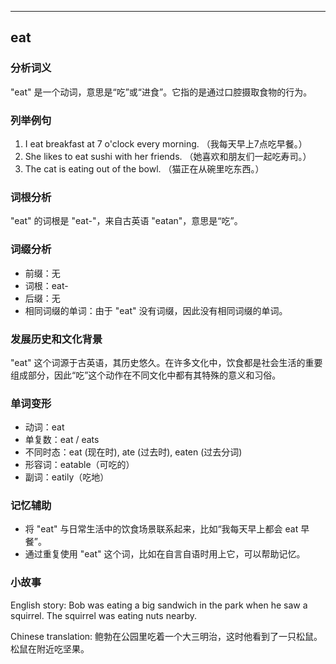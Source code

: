 
---------------
## eat
### 分析词义
"eat" 是一个动词，意思是“吃”或“进食”。它指的是通过口腔摄取食物的行为。

### 列举例句
1. I eat breakfast at 7 o'clock every morning. （我每天早上7点吃早餐。）
2. She likes to eat sushi with her friends. （她喜欢和朋友们一起吃寿司。）
3. The cat is eating out of the bowl. （猫正在从碗里吃东西。）

### 词根分析
"eat" 的词根是 "eat-"，来自古英语 "eatan"，意思是“吃”。

### 词缀分析
- 前缀：无
- 词根：eat-
- 后缀：无
- 相同词缀的单词：由于 "eat" 没有词缀，因此没有相同词缀的单词。

### 发展历史和文化背景
"eat" 这个词源于古英语，其历史悠久。在许多文化中，饮食都是社会生活的重要组成部分，因此“吃”这个动作在不同文化中都有其特殊的意义和习俗。

### 单词变形
- 动词：eat
- 单复数：eat / eats
- 不同时态：eat (现在时), ate (过去时), eaten (过去分词)
- 形容词：eatable（可吃的）
- 副词：eatily（吃地）

### 记忆辅助
- 将 "eat" 与日常生活中的饮食场景联系起来，比如“我每天早上都会 eat 早餐”。
- 通过重复使用 "eat" 这个词，比如在自言自语时用上它，可以帮助记忆。

### 小故事
English story:
Bob was eating a big sandwich in the park when he saw a squirrel. The squirrel was eating nuts nearby.

Chinese translation:
鲍勃在公园里吃着一个大三明治，这时他看到了一只松鼠。松鼠在附近吃坚果。

